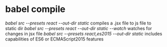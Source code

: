 # babel compile

_babel src --presets react --out-dir static_ compiles a .jsx file to js file to static dir
_babel src --presets react --out-dir static --watch_ watches for changes in jsx file
_babel src --presets react,es2015 --out-dir static_ includes capabilities of ES6 or ECMAScript2015 features
